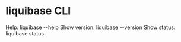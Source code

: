 # liquibase CLI

Help: liquibase --help
Show version: liquibase --version
Show status: liquibase status
